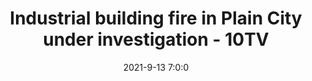 ---
"title": "Industrial building fire in Plain City under investigation - 10TV"
"date": "2021-9-13 7:0:0"
"feed_name": "GOOGLENEWSINDUSTRIAL"
"feed_website": "https://news.google.com/search?q=industrial%2Bincident&hl=en-US&gl=US&ceid=US:en"
"feed_rss": "https://news.google.com/rss/search?q=industrial%2Bincident&hl=en-US&gl=US&ceid=US:en"
"link": "https://www.10tv.com/article/news/local/fire-leaves-building-vehicles-damaged-in-plain-city/530-96acea55-1f8c-4a16-a531-fb073a5260e8"
"file": "_posts/2021-1-1-2dc677d354d05af177813558cca82cbd5f484d2f.md"
"accident": "1"
"drilling": "1"
"dead": "0"
"injured": "0"
"where": "unknown site"
---